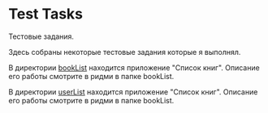 # Test Tasks
Тестовые задания.

Здесь собраны некоторые тестовые задания которые я выполнял.

В директории [bookList](http://chemaxa.github.io/testTasks/bookList/index.html "Пример SPA") находится приложение "Список книг". Описание его работы смотрите в ридми в папке bookList.

В директории [userList](http://chemaxa.github.io/testTasks/bookList/index.html "Пример SPA") находится приложение "Список книг". Описание его работы смотрите в ридми в папке bookList.


